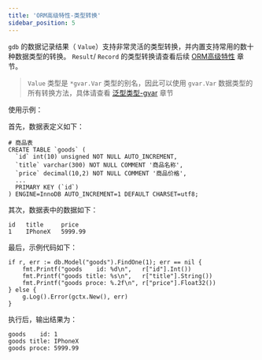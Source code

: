 ```yaml
---
title: 'ORM高级特性-类型转换'
sidebar_position: 5
---
```


`gdb` 的数据记录结果（ `Value`）支持非常灵活的类型转换，并内置支持常用的数十种数据类型的转换。 `Result`/ `Record` 的类型转换请查看后续 [ORM高级特性](https://itician.org/database/gdb/senior) 章节。

> `Value` 类型是 `*gvar.Var` 类型的别名，因此可以使用 `gvar.Var` 数据类型的所有转换方法，具体请查看 [泛型类型-gvar](output/goframe-v2.1-md/组件列表/数据结构/泛型类型-gvar) 章节

使用示例：

首先，数据表定义如下：

```
# 商品表
CREATE TABLE `goods` (
  `id` int(10) unsigned NOT NULL AUTO_INCREMENT,
  `title` varchar(300) NOT NULL COMMENT '商品名称',
  `price` decimal(10,2) NOT NULL COMMENT '商品价格',
  ...
  PRIMARY KEY (`id`)
) ENGINE=InnoDB AUTO_INCREMENT=1 DEFAULT CHARSET=utf8;
```

其次，数据表中的数据如下：

```
id   title     price
1    IPhoneX   5999.99
```

最后，示例代码如下：

```
if r, err := db.Model("goods").FindOne(1); err == nil {
    fmt.Printf("goods    id: %d\n",   r["id"].Int())
    fmt.Printf("goods title: %s\n",   r["title"].String())
    fmt.Printf("goods proce: %.2f\n", r["price"].Float32())
} else {
    g.Log().Error(gctx.New(), err)
}
```

执行后，输出结果为：

```
goods    id: 1
goods title: IPhoneX
goods proce: 5999.99
```